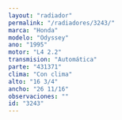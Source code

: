 ```yaml
---
layout: "radiador"
permalink: "/radiadores/3243/"
marca: "Honda"
modelo: "Odyssey"
ano: "1995"
motor: "L4 2.2"
transmision: "Automática"
parte: "431371"
clima: "Con clima"
alto: "16 3/4"
ancho: "26 11/16"
observaciones: ""
id: "3243"
---
```


